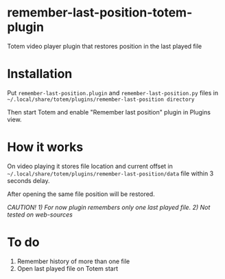 # remember-last-position-totem-plugin
Totem video player plugin that restores position in the last played file

# Installation
Put `remember-last-position.plugin` and `remember-last-position.py` files in `~/.local/share/totem/plugins/remember-last-position directory`

Then start Totem and enable "Remember last position" plugin in Plugins view.

# How it works
On video playing it stores file location and current offset in `~/.local/share/totem/plugins/remember-last-position/data` file within 3 seconds delay.

After opening the same file position will be restored.

*_CAUTION!_ 1) For now plugin remembers only one last played file. 2) Not tested on web-sources*

# To do
1. Remember history of more than one file
2. Open last played file on Totem start
